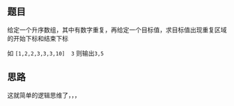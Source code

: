 ## 题目
给定一个升序数组，其中有数字重复，再给定一个目标值，求目标值出现重复区域的开始下标和结束下标

如 `[1,2,2,3,3,3,10]  3` 则输出`3,5`

## 思路
这就简单的逻辑思维了，，，